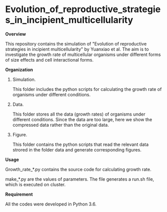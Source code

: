 # Evolution_of_reproductive_strategies_in_incipient_multicellularity

**Overview**

This repository contains the simulation of "Evolution of reproductive strategies in incipient multicellularity" by Yuanxiao et al.
The aim is to investigate the growth rate of multicellular organisms under different forms of size effects and cell interactional forms.

**Organization**

1. Simulation.
 
      This folder includes the python scripts for calculating the growth rate of organisms under different conditions.

2. Data.

      This folder stores all the data (growth rates) of organisms under different conditions. Since the data are too large, here we show the compressed data rather than the original data.

3. Figure.

      This folder contains the python scripts that read the relevant data strored in the folder data and generate corresponding figures.

**Usage**

Growth_rate_*.py contains the source code for calculating growth rate.

make_*.py are the values of parameters. The file generates a run.sh file, which is executed on cluster.

**Requirement**

All the codes were developed in Python 3.6.
